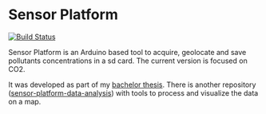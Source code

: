 Sensor Platform
=================================

[![Build Status](https://travis-ci.org/pedroscaff/sensor-platform.svg?branch=master)](https://travis-ci.org/pedroscaff/sensor-platform)

Sensor Platform is an Arduino based tool to acquire, geolocate and save pollutants
concentrations in a sd card. The current version is focused on CO2.

It was developed as part of my [bachelor thesis](https://bitbucket.org/pedroscaff/thesis-research/downloads/).
There is another repository ([sensor-platform-data-analysis](https://github.com/pedroscaff/sensor-platform-data-analysis)) with tools to process and visualize the data on a map.
